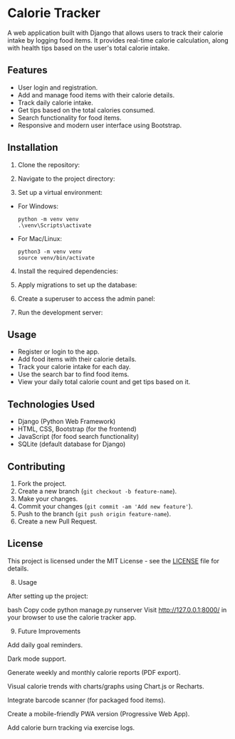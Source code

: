 # Calorie Tracker
A web application built with Django that allows users to track their calorie intake by logging food items. It provides real-time calorie calculation, along with health tips based on the user's total calorie intake.
## Features
- User login and registration.
- Add and manage food items with their calorie details.
- Track daily calorie intake.
- Get tips based on the total calories consumed.
- Search functionality for food items.
- Responsive and modern user interface using Bootstrap.
## Installation

1. Clone the repository:
2. Navigate to the project directory:

3. Set up a virtual environment:
- For Windows:
  ```
  python -m venv venv
  .\venv\Scripts\activate
  ```
- For Mac/Linux:
  ```
  python3 -m venv venv
  source venv/bin/activate
  ```

4. Install the required dependencies:

5. Apply migrations to set up the database:

6. Create a superuser to access the admin panel:
 
7. Run the development server:

## Usage
- Register or login to the app.
- Add food items with their calorie details.
- Track your calorie intake for each day.
- Use the search bar to find food items.
- View your daily total calorie count and get tips based on it.

## Technologies Used
- Django (Python Web Framework)
- HTML, CSS, Bootstrap (for the frontend)
- JavaScript (for food search functionality)
- SQLite (default database for Django)

## Contributing
1. Fork the project.
2. Create a new branch (`git checkout -b feature-name`).
3. Make your changes.
4. Commit your changes (`git commit -am 'Add new feature'`).
5. Push to the branch (`git push origin feature-name`).
6. Create a new Pull Request.

## License
This project is licensed under the MIT License - see the [LICENSE](LICENSE) file for details.

8. Usage
   
After setting up the project:

bash
Copy code
python manage.py runserver
Visit http://127.0.0.1:8000/ in your browser to use the calorie tracker app.

9. Future Improvements
    
Add daily goal reminders.

Dark mode support.

Generate weekly and monthly calorie reports (PDF export).

Visual calorie trends with charts/graphs using Chart.js or Recharts.

Integrate barcode scanner (for packaged food items).

Create a mobile-friendly PWA version (Progressive Web App).

Add calorie burn tracking via exercise logs.
